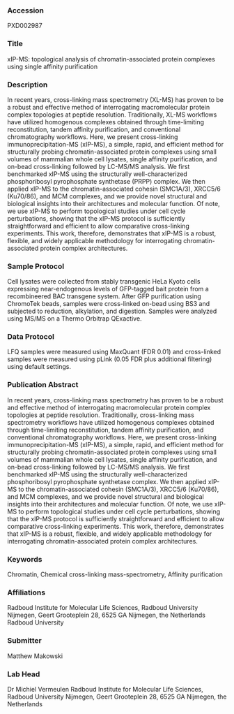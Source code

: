 ### Accession
PXD002987

### Title
xIP-MS: topological analysis of chromatin-associated protein complexes using single affinity purification

### Description
In recent years, cross-linking mass spectrometry (XL-MS) has proven to be a robust and effective method of interrogating macromolecular protein complex topologies at peptide resolution. Traditionally, XL-MS workflows have utilized homogenous complexes obtained through time-limiting reconstitution, tandem affinity purification, and conventional chromatography workflows. Here, we present cross-linking immunoprecipitation-MS (xIP-MS), a simple, rapid, and efficient method for structurally probing chromatin-associated protein complexes using small volumes of mammalian whole cell lysates, single affinity purification, and on-bead cross-linking followed by LC-MS/MS analysis. We first benchmarked xIP-MS using the structurally well-characterized phosphoribosyl pyrophosphate synthetase (PRPP) complex. We then applied xIP-MS to the chromatin-associated cohesin (SMC1A/3), XRCC5/6 (Ku70/86), and MCM complexes, and we provide novel structural and biological insights into their architectures and molecular function. Of note, we use xIP-MS to perform topological studies under cell cycle perturbations, showing that the xIP-MS protocol is sufficiently straightforward and efficient to allow comparative cross-linking experiments. This work, therefore, demonstrates that xIP-MS is a robust, flexible, and widely applicable methodology for interrogating chromatin-associated protein complex architectures.

### Sample Protocol
Cell lysates were collected from stably transgenic HeLa Kyoto cells expressing near-endogenous levels of GFP-tagged bait protein from a recombineered BAC transgene system. After GFP purification using ChromoTek beads, samples were cross-linked on-bead using BS3 and subjected to reduction, alkylation, and digestion. Samples were analyzed using MS/MS on a Thermo Orbitrap QExactive.

### Data Protocol
LFQ samples were measured using MaxQuant (FDR 0.01) and cross-linked samples were measured using pLink (0.05 FDR plus additional filtering) using default settings.

### Publication Abstract
In recent years, cross-linking mass spectrometry has proven to be a robust and effective method of interrogating macromolecular protein complex topologies at peptide resolution. Traditionally, cross-linking mass spectrometry workflows have utilized homogenous complexes obtained through time-limiting reconstitution, tandem affinity purification, and conventional chromatography workflows. Here, we present cross-linking immunoprecipitation-MS (xIP-MS), a simple, rapid, and efficient method for structurally probing chromatin-associated protein complexes using small volumes of mammalian whole cell lysates, single affinity purification, and on-bead cross-linking followed by LC-MS/MS analysis. We first benchmarked xIP-MS using the structurally well-characterized phosphoribosyl pyrophosphate synthetase complex. We then applied xIP-MS to the chromatin-associated cohesin (SMC1A/3), XRCC5/6 (Ku70/86), and MCM complexes, and we provide novel structural and biological insights into their architectures and molecular function. Of note, we use xIP-MS to perform topological studies under cell cycle perturbations, showing that the xIP-MS protocol is sufficiently straightforward and efficient to allow comparative cross-linking experiments. This work, therefore, demonstrates that xIP-MS is a robust, flexible, and widely applicable methodology for interrogating chromatin-associated protein complex architectures.

### Keywords
Chromatin, Chemical cross-linking mass-spectrometry, Affinity purification

### Affiliations
Radboud Institute for Molecular Life Sciences, Radboud University Nijmegen, Geert Grooteplein 28, 6525 GA Nijmegen, the Netherlands
Radboud University

### Submitter
Matthew Makowski

### Lab Head
Dr Michiel Vermeulen
Radboud Institute for Molecular Life Sciences, Radboud University Nijmegen, Geert Grooteplein 28, 6525 GA Nijmegen, the Netherlands


